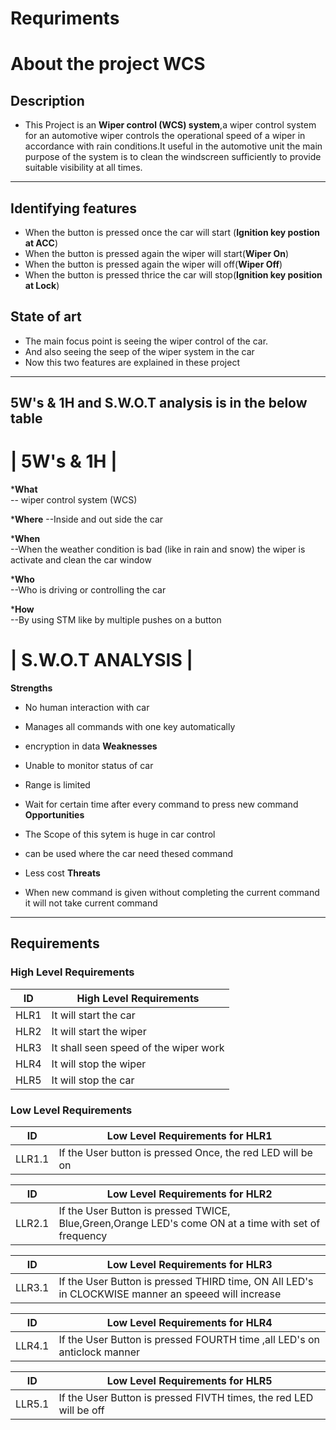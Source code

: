 # Requriments

#  About the project WCS
## Description
 * This Project is an __Wiper control (WCS) system__,a wiper control system for an automotive wiper controls the operational speed of a wiper in accordance with rain conditions.It useful in the automotive unit the main purpose of the system is to clean the windscreen sufficiently to provide suitable visibility at all times.

---

## Identifying features
 * When the button is pressed once the car will start (__Ignition key postion at ACC__)
 * When the button is pressed again the wiper will start(__Wiper On__)
 * When the button is pressed again the wiper will off(__Wiper Off__)
 * When the button is pressed thrice the car will stop(__Ignition key position at Lock__)

## State of art
 * The main focus point is seeing the wiper control of the car.
 * And also seeing the seep of the wiper system in the car
 * Now this two features are explained in these project

---
## 5W's & 1H and S.W.O.T analysis is in the below table 

# | 5W's & 1H | 
*__What__   
-- wiper control system (WCS) 

*__Where__ 
--Inside and out side the car 

*__When__   
--When the weather condition is bad (like in rain and snow) the wiper is activate and clean the car window 

*__Who__  
--Who is driving or controlling the car 

*__How__   
--By using STM like by multiple pushes on a button

# | S.W.O.T ANALYSIS | 

__Strengths__ 

* No human interaction with car
* Manages all commands with one key automatically
* encryption in data
__Weaknesses__

* Unable to monitor status of car
* Range is limited
* Wait for certain time after every command to press new command 
__Opportunities__

* The Scope of this sytem is huge in car control
* can be used where  the car need thesed command
* Less cost
__Threats__

* When new command is given without completing the current command it will not take current command 
---

## Requirements


### High Level Requirements

| ID | High Level Requirements |
| -------- | -------------- |
| HLR1 | It will start the car|
| HLR2 | It will start the wiper |
| HLR3 | It shall seen speed of the wiper work |
| HLR4 | It will stop the wiper |
| HLR5 | It will stop the car |


### Low Level Requirements

| ID | Low Level Requirements for HLR1|     
| ----- | ----- | 
| LLR1.1 | If the User button is pressed Once, the red LED will be on |      

| ID | Low Level Requirements for HLR2|
| ----- | ----- |
| LLR2.1 | If the User Button is pressed TWICE, Blue,Green,Orange LED's come ON at a time with set of frequency |

| ID | Low Level Requirements for HLR3| 
| -------- | -------------- |
| LLR3.1 |  If the User Button is pressed THIRD time, ON All LED's in CLOCKWISE manner an speeed will increase |  

| ID | Low Level Requirements for HLR4|
| -------- | -------------- |
| LLR4.1 | If the User Button is pressed FOURTH time ,all LED's on anticlock manner |

| ID | Low Level Requirements for HLR5|
| -------- | -------------- |
| LLR5.1 | If the User Button is pressed FIVTH times, the red LED will be off |
